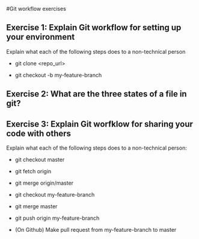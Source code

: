 #Git workflow exercises

## Exercise 1: Explain Git workflow for setting up your environment 

Explain what each of the following steps does to a non-technical person

* git clone <repo_url>

* git checkout -b my-feature-branch

## Exercise 2: What are the three states of a file in git?  

## Exercise 3: Explain Git worfklow for sharing your code with others 

Explain what each of the following steps does to a non-technical person: 

* git checkout master

* git fetch origin 

* git merge origin/master 

* git checkout my-feature-branch

* git merge master

* git push origin my-feature-branch

*  (On Github) Make pull request from my-feature-branch to master 
